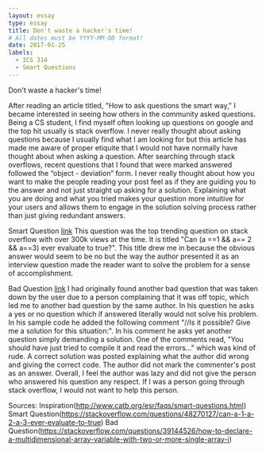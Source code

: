 ```yaml
---
layout: essay
type: essay
title: Don't waste a hacker's time!
# All dates must be YYYY-MM-DD format!
date: 2017-01-25
labels:
  - ICS 314
  - Smart Questions
---
```


Don't waste a hacker's time!

After reading an article titled, "How to ask questions the smart way," I became interested in seeing how others in the community asked questions. Being a CS student, I find myself often looking up questions on google and the top hit usually is stack overflow. I never really thought about asking questions because I usually find what I am looking for but this article has made me aware of proper etiquite that I would not have normally have thought about when asking a question. After searching through stack overflows, recent questions that I found that were marked answered followed the “object - deviation” form. I never really thought about how you want to make the people reading your post feel as if they are guiding you to the answer and not just straight up asking for a solution. Explaining what you are doing and what you tried makes your question more intuitive for your users and allows them to engage in the solution solving process rather than just giving redundant answers.

Smart Question <a href="https://stackoverflow.com/questions/48270127/can-a-1-a-2-a-3-ever-evaluate-to-true">link</a>
This question was the top trending question on stack overflow with over 300k views at the time. It is titled "Can (a ==1 && a== 2 && a==3) ever evaluate to true?". This title drew me in because the obvious answer would seem to be no but the way the author presented it as an interview question made the reader want to solve the problem for a sense of accomplishment.
  
Bad Question <a href="https://stackoverflow.com/questions/39144526/how-to-declare-a-multidimensional-array-variable-with-two-or-more-single-array-i">link</a>
  I had originally found another bad question that was taken down by the user due to a person complaining that it was off topic, which led me to another bad question by the same author. In his question he asks a yes or no question which if answered literally would not solve his problem. In his sample code he added the following comment "//Is it possible? Give me a solution for this situation:". In his comment he asks yet another question simply demanding a solution. One of the comments read, "You should have just tried to compile it and read the errors..." which was kind of rude. A correct solution was posted explaining what the author did wrong and giving the correct code. The author did not mark the commenter's post as an answer. Overall, I feel the author was lazy and did not give the person who answered his question any respect. If I was a person going through stack overflow, I would not want to help this person.
 
  
  
Sources:
Inspiration(http://www.catb.org/esr/faqs/smart-questions.html)
Smart Question(https://stackoverflow.com/questions/48270127/can-a-1-a-2-a-3-ever-evaluate-to-true)
Bad Question(https://stackoverflow.com/questions/39144526/how-to-declare-a-multidimensional-array-variable-with-two-or-more-single-array-i)

